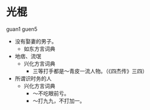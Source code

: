 # 光棍
guan1 guen5
+ 没有娶妻的男子。
  * 如东方言词典
+ 地痞、流氓
  * 兴化方言词典
    - 三等打手都是～青皮一流人物。（《四杰传》三四）
+ 所谓识时务的人
  * 兴化方言词典
    - ～不吃眼前亏。
    - ～打九九，不打加一。
